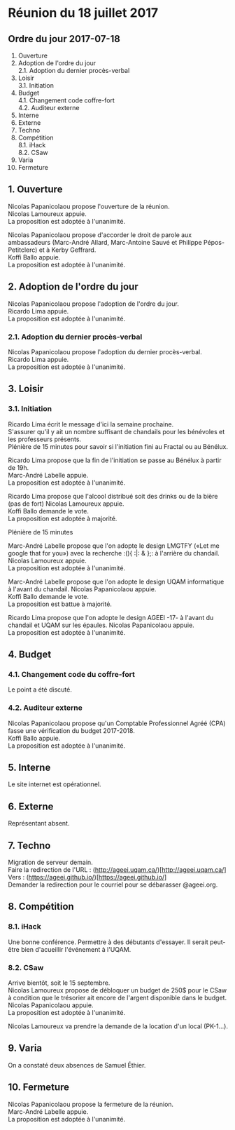 # Réunion du 18 juillet 2017

## Ordre du jour 2017-07-18

1. Ouverture
2. Adoption de l'ordre du jour  
2.1. Adoption du dernier procès-verbal  
3. Loisir  
3.1. Initiation
4. Budget  
4.1. Changement code coffre-fort  
4.2. Auditeur externe
5. Interne
6. Externe
7. Techno
8. Compétition  
8.1. iHack  
8.2. CSaw
9. Varia
10. Fermeture


## 1. Ouverture

Nicolas Papanicolaou propose l'ouverture de la réunion.  
Nicolas Lamoureux appuie.  
La proposition est adoptée à l'unanimité.

Nicolas Papanicolaou propose d'accorder le droit de parole aux
ambassadeurs (Marc-André Allard, 
Marc-Antoine Sauvé et Philippe Pépos-Petitclerc) et à Kerby Geffrard.  
Koffi Ballo appuie.  
La proposition est adoptée à l'unanimité.

## 2. Adoption de l'ordre du jour

Nicolas Papanicolaou propose l'adoption de l'ordre du jour.  
Ricardo Lima appuie.  
La proposition est adoptée à l'unanimité.

### 2.1. Adoption du dernier procès-verbal

Nicolas Papanicolaou propose l'adoption du dernier procès-verbal.  
Ricardo Lima appuie.  
La proposition est adoptée à l'unanimité.

## 3. Loisir

### 3.1. Initiation

Ricardo Lima écrit le message d'ici la semaine prochaine.  
S'assurer qu'il y ait un nombre suffisant de chandails
pour les bénévoles et les professeurs présents.  
Plénière de 15 minutes pour savoir si 
l'initiation fini au Fractal ou au Bénélux.

Ricardo Lima propose que la fin de 
l'initiation se passe au Bénélux à partir de 19h.  
Marc-André Labelle appuie.  
La proposition est adoptée à l'unanimité.

Ricardo Lima propose que l'alcool distribué soit des drinks ou
de la bière (pas de fort) Nicolas Lamoureux appuie.  
Koffi Ballo demande le vote.  
La proposition est adoptée à majorité.

Plénière de 15 minutes

Marc-André Labelle propose que l'on adopte le design LMGTFY 
(«Let me google that for you») avec la recherche :(){ :|: & };:
à l'arrière du chandail.  
Nicolas Lamoureux appuie.  
La proposition est adoptée à l'unanimité.

Marc-André Labelle propose que l'on adopte le
design UQAM informatique à l'avant du chandail.
Nicolas Papanicolaou appuie.  
Koffi Ballo demande le vote.  
La proposition est battue à majorité.

Ricardo Lima propose que l'on adopte le design AGEEI -17- à
l'avant du chandail et UQAM sur les épaules.
Nicolas Papanicolaou appuie.  
La proposition est adoptée à l'unanimité.

## 4. Budget

### 4.1. Changement code du coffre-fort

Le point a été discuté.

### 4.2. Auditeur externe

Nicolas Papanicolaou propose qu'un Comptable Professionnel Agréé (CPA)
fasse une vérification du budget 2017-2018.  
Koffi Ballo appuie.  
La proposition est adoptée à l'unanimité.

## 5. Interne

Le site internet est opérationnel.

## 6. Externe

Représentant absent.

## 7. Techno

Migration de serveur demain.  
Faire la redirection de l'URL : (http://ageei.uqam.ca/)[http://ageei.uqam.ca/]  
Vers : (https://ageei.github.io/)[https://ageei.github.io/]  
Demander la redirection pour le courriel pour se débarasser @ageei.org.

## 8. Compétition

### 8.1. iHack

Une bonne conférence.
Permettre à des débutants d'essayer.
Il serait peut-être bien d'acueillir l'événement à l'UQAM.

### 8.2. CSaw

Arrive bientôt, soit le 15 septembre.  
Nicolas Lamoureux propose de débloquer un budget de 250$ pour le CSaw
à condition que le trésorier ait encore de l'argent disponible dans le budget.  
Nicolas Papanicolaou appuie.  
La proposition est adoptée à l'unanimité.

Nicolas Lamoureux va prendre la demande de la location d'un local (PK-1...).

## 9. Varia

On a constaté deux absences de Samuel Éthier.

## 10. Fermeture

Nicolas Papanicolaou propose la fermeture de la réunion.  
Marc-André Labelle appuie.  
La proposition est adoptée à l'unanimité.

